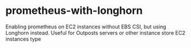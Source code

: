 # prometheus-with-longhorn
Enabling prometheus on EC2 instances without EBS CSI, but using Longhorn instead. Useful for Outposts servers or other instance store EC2 instances type
